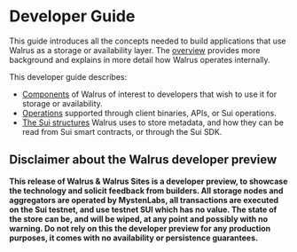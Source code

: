 # Developer Guide

This guide introduces all the concepts needed to build applications that use Walrus as a storage
or availability layer. The [overview](./overview.md) provides more background and explains in
more detail how Walrus operates internally.

This developer guide describes:

- [Components](components.md) of Walrus of interest to developers that wish to use it for
  storage or availability.
- [Operations](dev-operations.md) supported through client binaries, APIs, or Sui operations.
- [The Sui structures](sui-struct.md) Walrus uses to store metadata, and how they can be read
  from Sui smart contracts, or through the Sui SDK.

## Disclaimer about the Walrus developer preview

**This release of Walrus \& Walrus Sites is a
developer preview, to showcase the technology and solicit feedback from builders. All storage nodes
and aggregators are operated by MystenLabs, all transactions are executed on the Sui testnet,
and use testnet SUI which has no value. The state of the store can be, and will be wiped, at any
point and possibly with no warning. Do not rely on this the developer preview for any production
purposes, it comes with no availability or persistence guarantees.**
